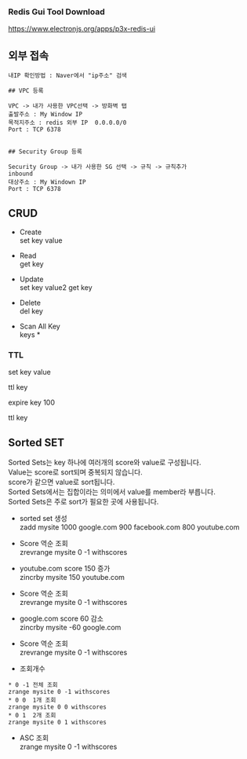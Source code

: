 

### Redis Gui Tool Download

https://www.electronjs.org/apps/p3x-redis-ui


## 외부 접속
```
내IP 확인방법 : Naver에서 "ip주소" 검색 

## VPC 등록

VPC -> 내가 사용한 VPC선택 -> 방화벽 탭
출발주소 : My Window IP
목적지주소 : redis 외부 IP  0.0.0.0/0
Port : TCP 6378


## Security Group 등록

Security Group -> 내가 사용한 SG 선택 -> 규칙 -> 규칙추가
inbound
대상주소 : My Windown IP
Port : TCP 6378 
```

## CRUD

* Create   
set key value

* Read   
get key

* Update   
set key value2
get key   

* Delete   
del key   

* Scan All Key   
keys *


### TTL

set key value

ttl key

expire key 100

ttl key


## Sorted SET
Sorted Sets는 key 하나에 여러개의 score와 value로 구성됩니다.   
Value는 score로 sort되며 중복되지 않습니다.   
score가 같으면 value로 sort됩니다.   
Sorted Sets에서는 집합이라는 의미에서 value를 member라 부릅니다.   
Sorted Sets은 주로 sort가 필요한 곳에 사용됩니다.   

* sorted set 생성   
zadd mysite  1000 google.com 900 facebook.com 800 youtube.com   

* Score 역순 조회    
zrevrange mysite 0 -1 withscores   

* youtube.com score 150 증가   
zincrby mysite 150 youtube.com       

* Score 역순 조회    
zrevrange mysite 0 -1 withscores   

* google.com score 60 감소   
zincrby mysite -60 google.com   

* Score 역순 조회    
zrevrange mysite 0 -1 withscores   

* 조회개수
```
* 0 -1 전체 조회
zrange mysite 0 -1 withscores
* 0 0  1개 조회
zrange mysite 0 0 withscores   
* 0 1  2개 조회
zrange mysite 0 1 withscores
```
* ASC 조회   
zrange mysite 0 -1 withscores
